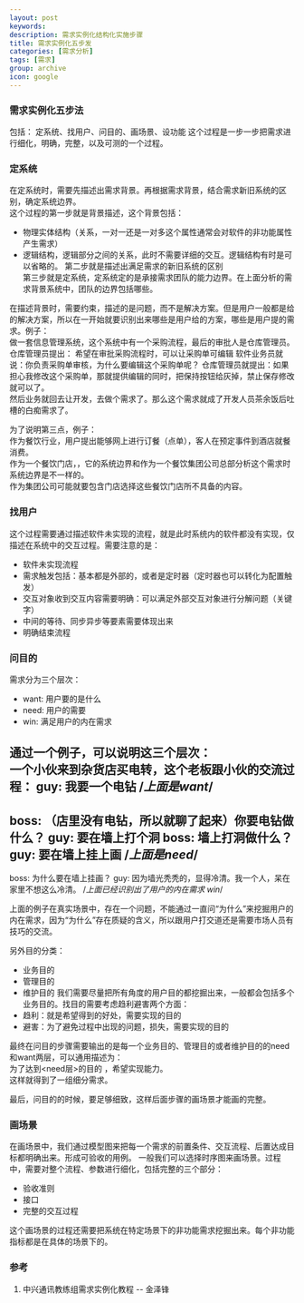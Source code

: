 ```yaml
---
layout: post
keywords: 
description: 需求实例化结构化实施步骤
title: 需求实例化五步发
categories: [需求分析]
tags: [需求]
group: archive
icon: google
---
```



### 需求实例化五步法
包括： 定系统、找用户、问目的、画场景、设功能
这个过程是一步一步把需求进行细化，明确，完整，以及可测的一个过程。


### 定系统
在定系统时，需要先描述出需求背景。再根据需求背景，结合需求新旧系统的区别，确定系统边界。  
这个过程的第一步就是背景描述，这个背景包括：
- 物理实体结构（关系，一对一还是一对多这个属性通常会对软件的非功能属性产生需求）
- 逻辑结构，逻辑部分之间的关系，此时不需要详细的交互。逻辑结构有时是可以省略的。
第二步就是描述出满足需求的新旧系统的区别  
第三步就是定系统，定系统定的是承接需求团队的能力边界。在上面分析的需求背景系统中，团队的边界包括哪些。  

在描述背景时，需要约束，描述的是问题，而不是解决方案。但是用户一般都是给的解决方案，所以在一开始就要识别出来哪些是用户给的方案，哪些是用户提的需求。例子：  
做一套信息管理系统，这个系统中有一个采购流程，最后的审批人是仓库管理员。  
仓库管理员提出： 希望在审批采购流程时，可以让采购单可编辑
软件业务员就说：你负责采购单审核，为什么要编辑这个采购单呢？
仓库管理员就提出：如果担心我修改这个采购单，那就提供编辑的同时，把保持按钮给灰掉，禁止保存修改就可以了。  
然后业务就回去让开发，去做个需求了。那么这个需求就成了开发人员茶余饭后吐槽的白痴需求了。


为了说明第三点，例子：  
作为餐饮行业，用户提出能够网上进行订餐（点单），客人在预定事件到酒店就餐消费。  
作为一个餐饮门店，，它的系统边界和作为一个餐饮集团公司总部分析这个需求时系统边界是不一样的。  
作为集团公司可能就要包含门店选择这些餐饮门店所不具备的内容。  



### 找用户
这个过程需要通过描述软件未实现的流程，就是此时系统内的软件都没有实现，仅描述在系统中的交互过程。需要注意的是：  
- 软件未实现流程
- 需求触发包括：基本都是外部的，或者是定时器（定时器也可以转化为配置触发）
- 交互对象收到交互内容需要明确：可以满足外部交互对象进行分解问题（关键字）
- 中间的等待、同步异步等要素需要体现出来
- 明确结束流程

### 问目的
需求分为三个层次：
- want: 用户要的是什么
- need: 用户的需要
- win: 满足用户的内在需求

通过一个例子，可以说明这三个层次：  
一个小伙来到杂货店买电转，这个老板跟小伙的交流过程：
guy: 我要一个电钻
/*上面是want*/
---
boss: （店里没有电钻，所以就聊了起来）你要电钻做什么？
guy: 要在墙上打个洞
boss: 墙上打洞做什么？
guy: 要在墙上挂上画
/*上面是need*/
---
boss: 为什么要在墙上挂画？
guy: 因为墙光秃秃的，显得冷清。我一个人，呆在家里不想这么冷清。
/*上面已经识别出了用户的内在需求 win*/

上面的例子在真实场景中，存在一个问题，不能通过一直问“为什么”来挖掘用户的内在需求，因为“为什么”存在质疑的含义，所以跟用户打交道还是需要市场人员有技巧的交流。

另外目的分类：
- 业务目的
- 管理目的
- 维护目的
我们需要尽量把所有角度的用户目的都挖掘出来，一般都会包括多个业务目的。找目的需要考虑趋利避害两个方面：
- 趋利：就是希望得到的好处，需要实现的目的
- 避害：为了避免过程中出现的问题，损失，需要实现的目的

最终在问目的步骤需要输出的是每一个业务目的、管理目的或者维护目的的need和want两层，可以通用描述为：  
为了达到<need层>的目的 ，希望实现<want>能力。  
这样就得到了一组细分需求。

最后，问目的的时候，要足够细致，这样后面步骤的画场景才能画的完整。

### 画场景
在画场景中，我们通过模型图来把每一个需求的前置条件、交互流程、后置达成目标都明确出来。形成可验收的用例。
一般我们可以选择时序图来画场景。过程中，需要对整个流程、参数进行细化，包括完整的三个部分：
- 验收准则
- 接口
- 完整的交互过程

这个画场景的过程还需要把系统在特定场景下的非功能需求挖掘出来。每个非功能指标都是在具体的场景下的。

### 参考
1. 中兴通讯教练组需求实例化教程  -- 金泽锋




